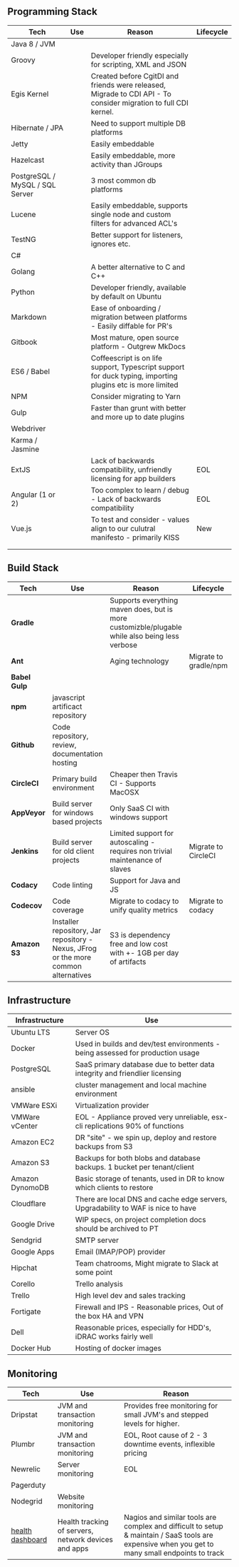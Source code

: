 ## Programming Stack

| Tech                            | Use  | Reason                                   | Lifecycle |
| ------------------------------- | ---- | ---------------------------------------- | --------- |
| Java 8 / JVM                    |      |                                          |           |
| Groovy                          |      | Developer friendly especially for scripting, XML and JSON |           |
| Egis Kernel                     |      | Created before CgitDI and friends were released, Migrade to CDI API - To consider migration to full CDI kernel. |           |
| Hibernate / JPA                 |      | Need to support multiple DB platforms    |           |
| Jetty                           |      | Easily embeddable                        |           |
| Hazelcast                       |      | Easily embeddable, more activity than JGroups |           |
| PostgreSQL / MySQL / SQL Server |      | 3 most common db platforms               |           |
| Lucene                          |      | Easily embeddable, supports single node and custom filters for advanced ACL's |           |
| TestNG                          |      | Better support for listeners, ignores etc. |           |
| C#                              |      |                                          |           |
| Golang                          |      | A better alternative to C and C++        |           |
| Python                          |      | Developer friendly, available by default on Ubuntu |           |
| Markdown                        |      | Ease of onboarding / migration between platforms - Easily diffable for PR's |           |
| Gitbook                         |      | Most mature, open source platform - Outgrew MkDocs |           |
| ES6 / Babel                     |      | Coffeescript is on life support, Typescript support for duck typing, importing plugins etc is more limited |           |
| NPM                             |      | Consider migrating to Yarn               |           |
| Gulp                            |      | Faster than grunt with better and more up to date plugins |           |
| Webdriver                       |      |                                          |           |
| Karma / Jasmine                 |      |                                          |           |
| ExtJS                           |      | Lack of backwards compatibility, unfriendly licensing for app builders | EOL       |
| Angular (1 or 2)                |      | Too complex to learn / debug - Lack of backwards compatibility | EOL       |
| Vue.js                          |      | To test and consider - values align to our culutral manifesto - primarily KISS | New       |
|                                 |      |                                          |           |
|                                 |      |                                          |           |



## Build Stack

| Tech           | Use                                      | Reason                                   | Lifecycle             |      |
| -------------- | ---------------------------------------- | ---------------------------------------- | --------------------- | ---- |
| **Gradle**     |                                          | Supports everything maven does, but is more customizble/plugable while also being less verbose |                       |      |
| **Ant**        |                                          | Aging technology                         | Migrate to gradle/npm |      |
| **Babel Gulp** |                                          |                                          |                       |      |
| **npm**        | javascript artificact repository         |                                          |                       |      |
| **Github**     | Code repository, review, documentation hosting |                                          |                       |      |
| **CircleCI**   | Primary build environment                | Cheaper then Travis CI - Supports MacOSX |                       |      |
| **AppVeyor**   | Build server for windows based projects  | Only SaaS CI with windows support        |                       |      |
| **Jenkins**    | Build server for old client projects     | Limited support for autoscaling - requires non trivial maintenance of slaves | Migrate to CircleCI   |      |
| **Codacy**     | Code linting                             | Support for Java and JS                  |                       |      |
| **Codecov**    | Code coverage                            | Migrate to codacy to unify quality metrics | Migrate to codacy     |      |
| **Amazon S3**  | Installer repository, Jar repository - Nexus, JFrog or the more common alternatives | S3 is dependency free and low cost with +- 1GB per day of artifacts |                       |      |



## Infrastructure



| Infrastructure  | Use                                      |
| --------------- | ---------------------------------------- |
| Ubuntu LTS      | Server OS                                |
| Docker          | Used in builds and dev/test environments - being assessed for production usage |
| PostgreSQL      | SaaS primary database due to better data integrity and friendlier licensing |
| ansible         | cluster management and local machine environment |
| VMWare ESXi     | Virtualization provider                  |
| VMWare vCenter  | EOL - Appliance proved very unreliable, esx-cli replications 90% of functions |
| Amazon EC2      | DR "site" - we spin up, deploy and restore backups from S3 |
| Amazon S3       | Backups for both blobs and database backups. 1 bucket per tenant/client |
| Amazon DynomoDB | Basic storage of tenants, used in DR to know which clients to restore |
| Cloudflare      | There are local DNS and cache edge servers, Upgradability to WAF is nice to have |
| Google Drive    | WIP specs, on project completion docs should be archived to PT |
| Sendgrid        | SMTP server                              |
| Google Apps     | Email (IMAP/POP) provider                |
| Hipchat         | Team chatrooms, Might migrate to Slack at some point |
| Corello         | Trello analysis                          |
| Trello          | High level dev and sales tracking        |
| Fortigate       | Firewall and IPS - Reasonable prices, Out of the box HA and VPN |
| Dell            | Reasonable prices, especially for HDD's, iDRAC works fairly well |
| Docker Hub      | Hosting of docker images                 |



## Monitoring

| Tech                                     | Use                                      | Reason                                   |
| ---------------------------------------- | ---------------------------------------- | ---------------------------------------- |
| Dripstat                                 | JVM and transaction monitoring           | Provides free monitoring for small JVM's and stepped levels for higher. |
| Plumbr                                   | JVM and transaction monitoring           | EOL, Root cause of 2 - 3 downtime events, inflexible pricing |
| Newrelic                                 | Server monitoring                        | EOL                                      |
| Pagerduty                                |                                          |                                          |
| Nodegrid                                 | Website monitoring                       |                                          |
| [health dashboard](https://github.com/egis/HealthDashboard) | Health tracking of servers, network devices and apps | Nagios and similar tools are complex and difficult to setup & maintain / SaaS tools are expensive when you get to many small endpoints to track |

